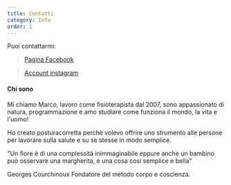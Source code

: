 ```yaml
---
title: Contatti
category: Info
order: 1
---
```



Puoi contattarmi:

> [Pagina Facebook](https://www.facebook.com/www.posturacorretta.org/) 

> [Account instagram](https://www.instagram.com/posturacorretta/) 


#### Chi sono

Mi chiamo Marco, lavoro come fisioterapista dal 2007, sono appassionato di natura, programmazione e amo studiare come funziona il mondo, la vita e l'uomo! 

Ho creato posturacorretta perchè volevo offrire uno strumento alle persone per lavorare sulla salute e su se stesse in modo semplice.


"Un fiore è di una complessità inimmaginabile eppure anche un bambino può osservare una margherita, è una cosa così semplice e bella"

Georges Courchinoux Fondatore del metodo corpo e coscienza.


